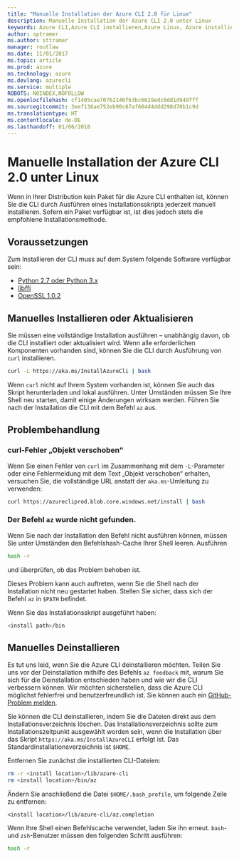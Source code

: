 ```yaml
---
title: "Manuelle Installation der Azure CLI 2.0 für Linux"
description: Manuelle Installation der Azure CLI 2.0 unter Linux
keywords: Azure CLI,Azure CLI installieren,Azure Linux, Azure installieren Linux
author: sptramer
ms.author: sttramer
manager: routlaw
ms.date: 11/01/2017
ms.topic: article
ms.prod: azure
ms.technology: azure
ms.devlang: azurecli
ms.service: multiple
ROBOTS: NOINDEX,NOFOLLOW
ms.openlocfilehash: cf1405cae70762146f63bc6629edc0dd1d949fff
ms.sourcegitcommit: 3eef136ae752eb90c67af604d4ddd298d70b1c9d
ms.translationtype: HT
ms.contentlocale: de-DE
ms.lasthandoff: 01/06/2018
---
```

# <a name="install-azure-cli-20-on-linux-manually"></a>Manuelle Installation der Azure CLI 2.0 unter Linux

Wenn in Ihrer Distribution kein Paket für die Azure CLI enthalten ist, können Sie die CLI durch Ausführen eines Installationsskripts jederzeit manuell installieren. Sofern ein Paket verfügbar ist, ist dies jedoch stets die empfohlene Installationsmethode.

## <a name="prerequisites"></a>Voraussetzungen

Zum Installieren der CLI muss auf dem System folgende Software verfügbar sein:

* [Python 2.7 oder Python 3.x](https://www.python.org/downloads/)
* [libffi](https://sourceware.org/libffi/)
* [OpenSSL 1.0.2](https://www.openssl.org/source/)

## <a name="install-or-update-manually"></a>Manuelles Installieren oder Aktualisieren

Sie müssen eine vollständige Installation ausführen – unabhängig davon, ob die CLI installiert oder aktualisiert wird. Wenn alle erforderlichen Komponenten vorhanden sind, können Sie die CLI durch Ausführung von `curl` installieren.

```bash
curl -L https://aka.ms/InstallAzureCli | bash
```

Wenn `curl` nicht auf Ihrem System vorhanden ist, können Sie auch das Skript herunterladen und lokal ausführen. Unter Umständen müssen Sie Ihre Shell neu starten, damit einige Änderungen wirksam werden. Führen Sie nach der Installation die CLI mit dem Befehl `az` aus.

## <a name="troubleshooting"></a>Problembehandlung

### <a name="curl-object-moved-error"></a>curl-Fehler „Objekt verschoben“

Wenn Sie einen Fehler von `curl` im Zusammenhang mit dem `-L`-Parameter oder eine Fehlermeldung mit dem Text „Objekt verschoben“ erhalten, versuchen Sie, die vollständige URL anstatt der `aka.ms`-Umleitung zu verwenden:

```bash
curl https://azurecliprod.blob.core.windows.net/install | bash
```

### <a name="az-command-not-found"></a>Der Befehl `az` wurde nicht gefunden.

Wenn Sie nach der Installation den Befehl nicht ausführen können, müssen Sie unter Umständen den Befehlshash-Cache Ihrer Shell leeren. Ausführen

```bash
hash -r
```

und überprüfen, ob das Problem behoben ist.

Dieses Problem kann auch auftreten, wenn Sie die Shell nach der Installation nicht neu gestartet haben. Stellen Sie sicher, dass sich der Befehl `az` in `$PATH` befindet.

Wenn Sie das Installationsskript ausgeführt haben:

```bash
<install path>/bin
```

## <a name="unstinall-manually"></a>Manuelles Deinstallieren

Es tut uns leid, wenn Sie die Azure CLI deinstallieren möchten. Teilen Sie uns vor der Deinstallation mithilfe des Befehls `az feedback` mit, warum Sie sich für die Deinstallation entschieden haben und wie wir die CLI verbessern können. Wir möchten sicherstellen, dass die Azure CLI möglichst fehlerfrei und benutzerfreundlich ist. Sie können auch ein [GitHub-Problem melden](https://github.com/Azure/azure-cli/issues).

Sie können die CLI deinstallieren, indem Sie die Dateien direkt aus dem Installationsverzeichnis löschen. Das Installationsverzeichnis sollte zum Installationszeitpunkt ausgewählt worden sein, wenn die Installation über das Skript `https://aka.ms/InstallAzureCLI` erfolgt ist. Das Standardinstallationsverzeichnis ist `$HOME`.

Entfernen Sie zunächst die installierten CLI-Dateien:

```bash
rm -r <install location>/lib/azure-cli
rm <install location>/bin/az
```

Ändern Sie anschließend die Datei `$HOME/.bash_profile`, um folgende Zeile zu entfernen:

```
<install location>/lib/azure-cli/az.completion
```

Wenn Ihre Shell einen Befehlscache verwendet, laden Sie ihn erneut. `bash`- und `zsh`-Benutzer müssen den folgenden Schritt ausführen:

```bash
hash -r
```
